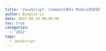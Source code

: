 ```yaml
---
title: 'JavaScript: CommonJs和Es Module的区别'
author: Binglin Li
date: 2022-08-24 00:06:06
toc: true
categories:
  - '2022'
tags:
  - JavaScript
---
```

